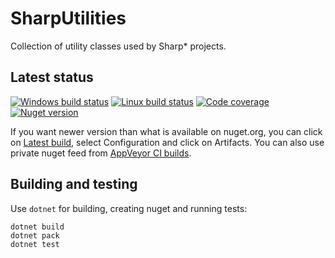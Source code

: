 # SharpUtilities
Collection of utility classes used by Sharp* projects.

## Latest status
[![Windows build status](https://ci.appveyor.com/api/projects/status/8muqi1yflu6gryri/branch/master?svg=true)](https://ci.appveyor.com/project/southpolenator/sharputils/branch/master)
[![Linux build status](https://travis-ci.org/southpolenator/SharpUtils.svg?branch=master)](https://travis-ci.org/southpolenator/SharpUtils)
[![Code coverage](https://img.shields.io/codecov/c/github/southpolenator/SharpUtils.svg)](https://codecov.io/github/southpolenator/SharpUtils)
[![Nuget version](https://img.shields.io/nuget/v/sharputilities.svg?style=flat)](https://www.nuget.org/packages/sharputilities/)

If you want newer version than what is available on nuget.org, you can click on [Latest build](https://ci.appveyor.com/project/southpolenator/sharputils/branch/master), select Configuration and click on Artifacts. You can also use private nuget feed from [AppVeyor CI builds](https://ci.appveyor.com/nuget/sharputils-fsrqkyoeqb08).

## Building and testing
Use `dotnet` for building, creating nuget and running tests:
```
dotnet build
dotnet pack
dotnet test
```
